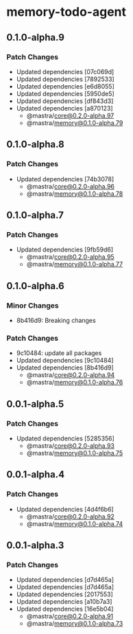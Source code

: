 # memory-todo-agent

## 0.1.0-alpha.9

### Patch Changes

- Updated dependencies [07c069d]
- Updated dependencies [7892533]
- Updated dependencies [e6d8055]
- Updated dependencies [5950de5]
- Updated dependencies [df843d3]
- Updated dependencies [a870123]
  - @mastra/core@0.2.0-alpha.97
  - @mastra/memory@0.1.0-alpha.79

## 0.1.0-alpha.8

### Patch Changes

- Updated dependencies [74b3078]
  - @mastra/core@0.2.0-alpha.96
  - @mastra/memory@0.1.0-alpha.78

## 0.1.0-alpha.7

### Patch Changes

- Updated dependencies [9fb59d6]
  - @mastra/core@0.2.0-alpha.95
  - @mastra/memory@0.1.0-alpha.77

## 0.1.0-alpha.6

### Minor Changes

- 8b416d9: Breaking changes

### Patch Changes

- 9c10484: update all packages
- Updated dependencies [9c10484]
- Updated dependencies [8b416d9]
  - @mastra/core@0.2.0-alpha.94
  - @mastra/memory@0.1.0-alpha.76

## 0.0.1-alpha.5

### Patch Changes

- Updated dependencies [5285356]
  - @mastra/core@0.2.0-alpha.93
  - @mastra/memory@0.1.0-alpha.75

## 0.0.1-alpha.4

### Patch Changes

- Updated dependencies [4d4f6b6]
  - @mastra/core@0.2.0-alpha.92
  - @mastra/memory@0.1.0-alpha.74

## 0.0.1-alpha.3

### Patch Changes

- Updated dependencies [d7d465a]
- Updated dependencies [d7d465a]
- Updated dependencies [2017553]
- Updated dependencies [a10b7a3]
- Updated dependencies [16e5b04]
  - @mastra/core@0.2.0-alpha.91
  - @mastra/memory@0.1.0-alpha.73
